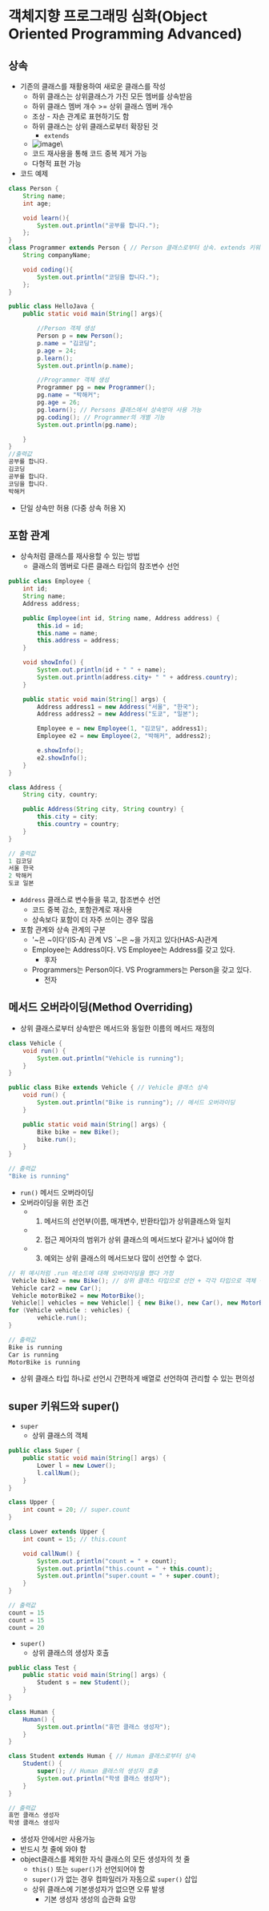 객체지향 프로그래밍 심화(Object Oriented Programming Advanced)
=====================================
상속
----------------------------

- 기존의 클래스를 재활용하여 새로운 클래스를 작성
  - 하위 클래스는 상위클래스가 가진 모든 멤버를 상속받음
  - 하위 클래스 멤버 개수 >= 상위 클래스 멤버 개수
  - 조상 - 자손 관계로 표현하기도 함
  - 하위 클래스는 상위 클래스로부터 확장된 것
    - ```extends```
  - ![image](https://user-images.githubusercontent.com/102513932/188534905-e37a882f-cffa-49f0-bea3-df95b0f2803f.png)\
  - 코드 재사용을 통해 코드 중복 제거 가능
  - 다형적 표현 가능
- 코드 예제
```java
class Person {
    String name;
    int age;

    void learn(){
        System.out.println("공부를 합니다.");
    };
}
class Programmer extends Person { // Person 클래스로부터 상속. extends 키워드 사용 
    String companyName;

    void coding(){
        System.out.println("코딩을 합니다.");
    };
}

public class HelloJava {
    public static void main(String[] args){

        //Person 객체 생성
        Person p = new Person();
        p.name = "김코딩";
        p.age = 24;
        p.learn();
        System.out.println(p.name);

        //Programmer 객체 생성
        Programmer pg = new Programmer();
        pg.name = "박해커";
        pg.age = 26;
        pg.learn(); // Persons 클래스에서 상속받아 사용 가능
        pg.coding(); // Programmer의 개별 기능
        System.out.println(pg.name);

    }
}
//출력값
공부를 합니다.
김코딩
공부를 합니다.
코딩을 합니다.
박해커
``` 
  - 단일 상속만 허용 (다중 상속 허용 X)

포함 관계
---------------------------
- 상속처럼 클래스를 재사용할 수 있는 방법
  - 클래스의 멤버로 다른 클래스 타입의 참조변수 선언
```java
public class Employee {
    int id;
    String name;
    Address address;

    public Employee(int id, String name, Address address) {
        this.id = id;
        this.name = name;
        this.address = address;
    }

    void showInfo() {
        System.out.println(id + " " + name);
        System.out.println(address.city+ " " + address.country);
    }

    public static void main(String[] args) {
        Address address1 = new Address("서울", "한국");
        Address address2 = new Address("도쿄", "일본");

        Employee e = new Employee(1, "김코딩", address1);
        Employee e2 = new Employee(2, "박해커", address2);

        e.showInfo();
        e2.showInfo();
    }
}

class Address {
    String city, country;

    public Address(String city, String country) {
        this.city = city;
        this.country = country;
    }
}

// 출력값
1 김코딩
서울 한국
2 박해커
도쿄 일본
```
- ```Address``` 클래스로 변수들을 묶고, 참조변수 선언
  - 코드 중복 감소, 포함관계로 재사용
  - 상속보다 포함이 더 자주 쓰이는 경우 많음
- 포함 관계와 상속 관계의 구분
  - '~은 ~이다'(IS-A) 관계 VS `~은 ~을 가지고 있다(HAS-A)관계
  - Employee는 Address이다. VS Employee는 Address를 갖고 있다.
    - 후자
  - Programmers는 Person이다. VS Programmers는 Person을 갖고 있다.
    - 전자

메서드 오버라이딩(Method Overriding)
----------------------
- 상위 클래스로부터 상속받은 메서드와 동일한 이름의 메서드 재정의
```java
class Vehicle {
    void run() {
        System.out.println("Vehicle is running");
    }
}

public class Bike extends Vehicle { // Vehicle 클래스 상속
    void run() {
        System.out.println("Bike is running"); // 메서드 오버라이딩
    }

    public static void main(String[] args) {
        Bike bike = new Bike();
        bike.run();
    }
}

// 출력값
"Bike is running"
```  
- ```run()``` 메서드 오버라이딩
- 오버라이딩을 위한 조건
  - 1. 메서드의 선언부(이름, 매개변수, 반환타입)가 상위클래스와 일치
  - 2. 접근 제어자의 범위가 상위 클래스의 메서드보다 같거나 넓어야 함
  - 3. 예외는 상위 클래스의 메서드보다 많이 선언할 수 없다.
```java
// 위 예시처럼 .run 메소드에 대해 오버라이딩을 했다 가정
 Vehicle bike2 = new Bike(); // 상위 클래스 타입으로 선언 + 각각 타입으로 객체 생성
 Vehicle car2 = new Car();
 Vehicle motorBike2 = new MotorBike();
 Vehicle[] vehicles = new Vehicle[] { new Bike(), new Car(), new MotorBike()};
for (Vehicle vehicle : vehicles) {
		vehicle.run();
}

// 출력값
Bike is running
Car is running
MotorBike is running
```
- 상위 클래스 타입 하나로 선언시 간편하게 배열로 선언하여 관리할 수 있는 편의성

super 키워드와 super()
---------------------------
- ```super```
  - 상위 클래스의 객체
```java
public class Super {
    public static void main(String[] args) {
        Lower l = new Lower();
        l.callNum();
    }
}

class Upper {
    int count = 20; // super.count
}

class Lower extends Upper {
    int count = 15; // this.count

    void callNum() {
        System.out.println("count = " + count);
        System.out.println("this.count = " + this.count);
        System.out.println("super.count = " + super.count);
    }
}

// 출력값
count = 15
count = 15
count = 20
```
- ```super()```
  - 상위 클래스의 생성자 호출
```java
public class Test {
    public static void main(String[] args) {
        Student s = new Student();
    }
}

class Human {
    Human() {
        System.out.println("휴먼 클래스 생성자");
    }
}

class Student extends Human { // Human 클래스로부터 상속
    Student() {    
        super(); // Human 클래스의 생성자 호출
        System.out.println("학생 클래스 생성자");
    }
}

// 출력값
휴먼 클래스 생성자
학생 클래스 생성자
```  
  - 생성자 안에서만 사용가능
  - 반드시 첫 줄에 와야 함
  - object클래스를 제외한 자식 클래스의 모든 생성자의 첫 줄
    - ```this()``` 또는 ```super()```가 선언되어야 함
    - ```super()```가 없는 경우 컴파일러가 자동으로 ```super()``` 삽입
    - 상위 클래스에 기본생성자가 없으면 오류 발생
      - 기본 생성자 생성의 습관화 요망 
  
